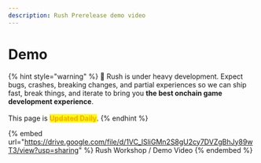 ```yaml
---
description: Rush Prerelease demo video
---
```


# Demo

{% hint style="warning" %}
🚧 Rush is under heavy development. Expect bugs, crashes, breaking changes, and partial experiences so we can ship fast, break things, and iterate to bring you **the best onchain game development experience**. \
\
This page is <mark style="color:orange;">**Updated Daily**</mark>.
{% endhint %}

{% embed url="https://drive.google.com/file/d/1VC_lSliGMn2S8gU2cy7DVZgBhJy89wT3/view?usp=sharing" %}
Rush Workshop / Demo Video
{% endembed %}

